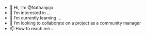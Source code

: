 - 👋 Hi, I’m @Nathanjojo
- 👀 I’m interested in ...
- 🌱 I’m currently learning ...
- 💞️ I’m looking to collaborate on a project as a community manager 
- 📫 How to reach me ...

<!---
Nathanjojo/Nathanjojo is a ✨ special ✨ repository because its `README.md` (this file) appears on your GitHub profile.
You can click the Preview link to take a look at your changes.
--->
